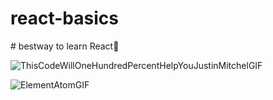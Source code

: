 ﻿# react-basics
 
 
﻿# bestway to learn React🤑
 
 
 ![ThisCodeWillOneHundredPercentHelpYouJustinMitchelGIF](https://user-images.githubusercontent.com/78023279/197418671-ee6a0ab4-f571-4688-9417-f83e8f3a3076.gif)

 
 
 ![ElementAtomGIF](https://user-images.githubusercontent.com/78023279/197418357-ac88cc6e-c7e4-44bd-8ea2-f2b763a45718.gif)



